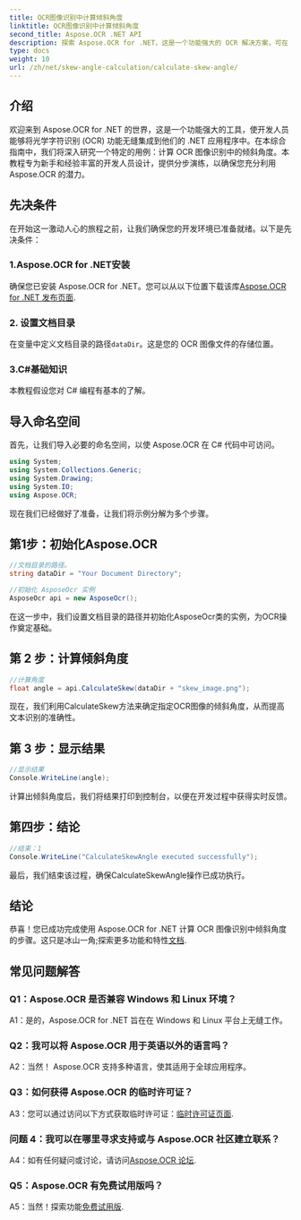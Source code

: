 ```yaml
---
title: OCR图像识别中计算倾斜角度
linktitle: OCR图像识别中计算倾斜角度
second_title: Aspose.OCR .NET API
description: 探索 Aspose.OCR for .NET，这是一个功能强大的 OCR 解决方案，可在 C# 应用程序中准确识别文本。
type: docs
weight: 10
url: /zh/net/skew-angle-calculation/calculate-skew-angle/
---
```

## 介绍

欢迎来到 Aspose.OCR for .NET 的世界，这是一个功能强大的工具，使开发人员能够将光学字符识别 (OCR) 功能无缝集成到他们的 .NET 应用程序中。在本综合指南中，我们将深入研究一个特定的用例：计算 OCR 图像识别中的倾斜角度。本教程专为新手和经验丰富的开发人员设计，提供分步演练，以确保您充分利用 Aspose.OCR 的潜力。

## 先决条件

在开始这一激动人心的旅程之前，让我们确保您的开发环境已准备就绪。以下是先决条件：

### 1.Aspose.OCR for .NET安装

确保您已安装 Aspose.OCR for .NET。您可以从以下位置下载该库[Aspose.OCR for .NET 发布页面](https://releases.aspose.com/ocr/net/).

### 2. 设置文档目录

在变量中定义文档目录的路径`dataDir`。这是您的 OCR 图像文件的存储位置。

### 3.C#基础知识

本教程假设您对 C# 编程有基本的了解。

## 导入命名空间

首先，让我们导入必要的命名空间，以使 Aspose.OCR 在 C# 代码中可访问。

```csharp
using System;
using System.Collections.Generic;
using System.Drawing;
using System.IO;
using Aspose.OCR;
```

现在我们已经做好了准备，让我们将示例分解为多个步骤。

## 第1步：初始化Aspose.OCR

```csharp
//文档目录的路径。
string dataDir = "Your Document Directory";

//初始化 AsposeOcr 实例
AsposeOcr api = new AsposeOcr();
```

在这一步中，我们设置文档目录的路径并初始化AsposeOcr类的实例，为OCR操作奠定基础。

## 第 2 步：计算倾斜角度

```csharp
//计算角度
float angle = api.CalculateSkew(dataDir + "skew_image.png");
```

现在，我们利用CalculateSkew方法来确定指定OCR图像的倾斜角度，从而提高文本识别的准确性。

## 第 3 步：显示结果

```csharp
//显示结果
Console.WriteLine(angle);
```

计算出倾斜角度后，我们将结果打印到控制台，以便在开发过程中获得实时反馈。

## 第四步：结论

```csharp
//结束：1
Console.WriteLine("CalculateSkewAngle executed successfully");
```

最后，我们结束该过程，确保CalculateSkewAngle操作已成功执行。

## 结论

恭喜！您已成功完成使用 Aspose.OCR for .NET 计算 OCR 图像识别中倾斜角度的步骤。这只是冰山一角;探索更多功能和特性[文档](https://reference.aspose.com/ocr/net/).

## 常见问题解答

### Q1：Aspose.OCR 是否兼容 Windows 和 Linux 环境？

A1：是的，Aspose.OCR for .NET 旨在在 Windows 和 Linux 平台上无缝工作。

### Q2：我可以将 Aspose.OCR 用于英语以外的语言吗？

A2：当然！ Aspose.OCR 支持多种语言，使其适用于全球应用程序。

### Q3：如何获得 Aspose.OCR 的临时许可证？

 A3：您可以通过访问以下方式获取临时许可证：[临时许可证页面](https://purchase.aspose.com/temporary-license/).

### 问题 4：我可以在哪里寻求支持或与 Aspose.OCR 社区建立联系？

 A4：如有任何疑问或讨论，请访问[Aspose.OCR 论坛](https://forum.aspose.com/c/ocr/16).

### Q5：Aspose.OCR 有免费试用版吗？

A5：当然！探索功能[免费试用版](https://releases.aspose.com/).